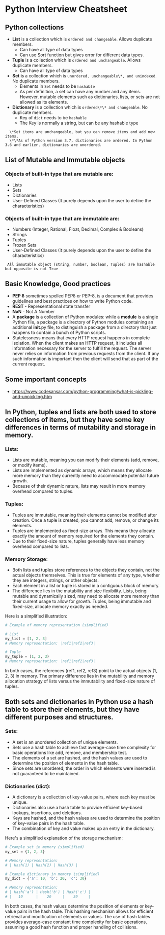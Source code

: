 # Python Interview Cheatsheet

## Python collections

- **List** is a collection which is `ordered and changeable`. Allows duplicate members.
  - Can have all type of data types
  - Can use Sort function but gives error for different data types.
- **Tuple** is a collection which is `ordered and unchangeable`. Allows duplicate members.
  - Can have all type of data types
- **Set** is a collection which is `unordered, unchangeable\*, and unindexed`. No duplicate members.
  - Elements in `Set` needs to be `hashable`
  - As per definition, a set can have any number and any items. However, mutable elements such as dictionaries, lists, or sets are not allowed as its elements.
- **Dictionary** is a collection which is `ordered\*\* and changeable`. No duplicate 
members.
  - Key of `dict` needs to be `hashable`
  -  The Key is normally a string, but can be any hashable type

```
  \*Set items are unchangeable, but you can remove items and add new items.
  \*\*As of Python version 3.7, dictionaries are ordered. In Python 3.6 and earlier, dictionaries are unordered.
```

## List of Mutable and Immutable objects

### Objects of built-in type that are mutable are:

- Lists
- Sets
- Dictionaries
- User-Defined Classes (It purely depends upon the user to define the characteristics)

### Objects of built-in type that are immutable are:

- Numbers (Integer, Rational, Float, Decimal, Complex & Booleans)
- Strings
- Tuples
- Frozen Sets
- User-Defined Classes (It purely depends upon the user to define the characteristics)

``` All immutable object (string, number, boolean, Tuples) are hashable but opposite is not True```
## Basic Knowledge, Good practices

- **PEP 8** sometimes spelled PEP8 or PEP-8, is a document that provides guidelines and best practices on how to write Python code.
- **REST** - Representational state transfer
- **NaN** - Not A Number
- A **package** is a collection of Python modules: while a **module** is a single Python file, a package is a directory of Python modules containing an additional **init**.py file, to distinguish a package from a directory that just happens to contain a bunch of Python scripts.
- Statelessness means that every HTTP request happens in complete isolation. When the client makes an HTTP request, it includes all information necessary for the server to fulfill the request.
  The server never relies on information from previous requests from the client. If any such information is important then the client will send that as part of the current request.

## Some important concepts

- https://www.codesansar.com/python-programming/what-is-pickling-and-unpickling.htm

## In Python, tuples and lists are both used to store collections of items, but they have some key differences in terms of mutability and storage in memory.

### Lists:
- Lists are mutable, meaning you can modify their elements (add, remove, or modify items).
- Lists are implemented as dynamic arrays, which means they allocate more memory than they currently need to accommodate potential future growth.
- Because of their dynamic nature, lists may result in more memory overhead compared to tuples.

### Tuples:
- Tuples are immutable, meaning their elements cannot be modified after creation. Once a tuple is created, you cannot add, remove, or change its elements.
- Tuples are implemented as fixed-size arrays. This means they allocate exactly the amount of memory required for the elements they contain.
- Due to their fixed-size nature, tuples generally have less memory overhead compared to lists.

### Memory Storage:
- Both lists and tuples store references to the objects they contain, not the actual objects themselves. This is true for elements of any type, whether they are integers, strings, or other objects.
- Each element in a list or tuple is stored in a contiguous block of memory.
- The difference lies in the mutability and size flexibility. Lists, being mutable and dynamically sized, may need to allocate more memory than their current usage to allow for growth. Tuples, being immutable and fixed-size, allocate memory exactly as needed.

Here is a simplified illustration:

```python
# Example of memory representation (simplified)

# List
my_list = [1, 2, 3]
# Memory representation: |ref1|ref2|ref3|

# Tuple
my_tuple = (1, 2, 3)
# Memory representation: |ref1|ref2|ref3|
```

In both cases, the references (ref1, ref2, ref3) point to the actual objects (1, 2, 3) in memory. The primary difference lies in the mutability and memory allocation strategy of lists versus the immutability and fixed-size nature of tuples.

## Both sets and dictionaries in Python use a hash table to store their elements, but they have different purposes and structures.

### Sets:
- A set is an unordered collection of unique elements.
- Sets use a hash table to achieve fast average-case time complexity for basic operations like add, remove, and membership test.
- The elements of a set are hashed, and the hash values are used to determine the position of elements in the hash table.
- Since sets are unordered, the order in which elements were inserted is not guaranteed to be maintained.

### Dictionaries (dict):
- A dictionary is a collection of key-value pairs, where each key must be unique.
- Dictionaries also use a hash table to provide efficient key-based lookups, insertions, and deletions.
- Keys are hashed, and the hash values are used to determine the position of key-value pairs in the hash table.
- The combination of key and value makes up an entry in the dictionary.

Here's a simplified explanation of the storage mechanism:

```python
# Example set in memory (simplified)
my_set = {1, 2, 3}

# Memory representation:
# | Hash(1) | Hash(2) | Hash(3) |

# Example dictionary in memory (simplified)
my_dict = {'a': 10, 'b': 20, 'c': 30}

# Memory representation:
# | Hash('a') | Hash('b') | Hash('c') |
# |   10      |    20     |    30     |
```

In both cases, the hash values determine the position of elements or key-value pairs in the hash table. This hashing mechanism allows for efficient retrieval and modification of elements or values. The use of hash tables provides average-case constant time complexity for basic operations, assuming a good hash function and proper handling of collisions.

